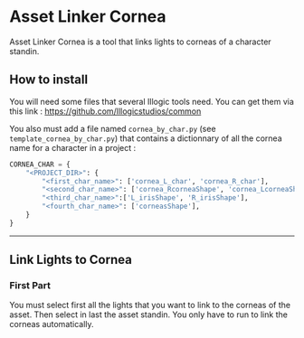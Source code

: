 # Asset Linker Cornea

Asset Linker Cornea is a tool that links lights to corneas of a character standin.

## How to install

You will need some files that several Illogic tools need. You can get them via this link :
https://github.com/Illogicstudios/common

You also must add a file named ```cornea_by_char.py``` (see ```template_cornea_by_char.py```) that contains a
dictionnary of all the cornea name for a character in a project :
```python
CORNEA_CHAR = {
    "<PROJECT_DIR>": {
        "<first_char_name>": ['cornea_L_char', 'cornea_R_char'],
        "<second_char_name>": ['cornea_RcorneaShape', 'cornea_LcorneaShape'],
        "<third_char_name>":['L_irisShape', 'R_irisShape'],
        "<fourth_char_name>": ['corneasShape'],
    }
}
```


---

## Link Lights to Cornea

### First Part

You must select first all the lights that you want to link to the corneas of the asset. Then select in last the 
asset standin. You only have to run to link the corneas automatically.
